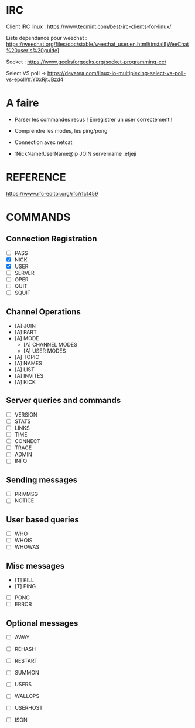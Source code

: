 # IRC

Client IRC linux : https://www.tecmint.com/best-irc-clients-for-linux/

Liste dependance pour weechat : https://weechat.org/files/doc/stable/weechat_user.en.html#install[WeeChat%20user's%20guide]

Socket : https://www.geeksforgeeks.org/socket-programming-cc/

Select VS poll -> https://devarea.com/linux-io-multiplexing-select-vs-poll-vs-epoll/#.Y0xRjtJBzd4

# A faire

- Parser les commandes recus ! Enregistrer un user correctement !

- Comprendre les modes, les ping/pong

- Connection avec netcat

- :NickName!UserName@ip JOIN servername :efjeji


# REFERENCE
https://www.rfc-editor.org/rfc/rfc1459

# COMMANDS
## Connection Registration
- [ ] PASS
- [x] NICK
- [x] USER
- [ ] SERVER
- [ ] OPER
- [ ] QUIT
- [ ] SQUIT

## Channel Operations
- [A] JOIN
- [A] PART
- [A] MODE
	- [A] CHANNEL MODES
	- [A] USER MODES
- [A] TOPIC
- [A] NAMES
- [A] LIST
- [A] INVITES
- [A] KICK

## Server queries and commands
- [ ] VERSION
- [ ] STATS
- [ ] LINKS
- [ ] TIME
- [ ] CONNECT
- [ ] TRACE
- [ ] ADMIN
- [ ] INFO

## Sending messages
- [ ] PRIVMSG
- [ ] NOTICE

## User based queries
- [ ] WHO
- [ ] WHOIS
- [ ] WHOWAS

## Misc messages
- [T] KILL
- [T] PING
- [ ] PONG
- [ ] ERROR

## Optional messages
- [ ] AWAY
- [ ] REHASH
- [ ] RESTART
- [ ] SUMMON
- [ ] USERS
- [ ] WALLOPS
- [ ] USERHOST
- [ ] ISON

